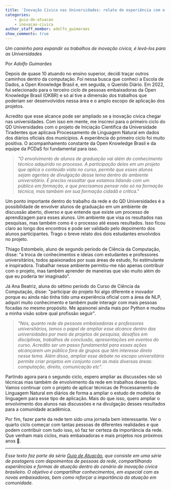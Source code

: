 ```yaml
---
title: 'Inovação Cívica nas Universidades: relato de experiência com o QD Universidades'
categories: 
    - guia-de-atuacao
    - inovacao-civica
author_staff_member: adolfo_guimaraes
show_comments: true
---
```

*Um caminho para expandir os trabalhos de inovação cívica, é levá-los para as Universidades*

Por *Adolfo Guimarães*

Depois de quase 10 atuando no ensino superior, decidi traçar outros caminhos dentro da computação. Foi nessa busca que conheci a Escola de Dados, a Open Knowledge Brasil e, em seguida, o Querido Diário. Em 2022, fui selecionado para o terceiro ciclo de pessoas embaixadoras da Open Knowledge Brasil (OKBR) e só aí tive a dimensão dos trabalhos que poderiam ser desenvolvidos nessa área e o amplo escopo de aplicação dos projetos. 

Acredito que esse alcance pode ser ampliado se a inovação cívica chegar nas universidades. Com isso em mente, me inscrevi para o primeiro ciclo do QD Universidades com o projeto de Iniciação Científica da Universidade Tiradentes que aplicava Processamento de Linguagem Natural em dados dos diários oficiais dos municípios. A experiência do primeiro ciclo foi muito positiva. O acompanhamento constante da Open Knowledge Brasil e da equipe da PCDaS  foi fundamental para isso.

>*"O envolvimento de alunos de graduação vai além do conhecimento técnico adquirido no processo. A participação deles em um projeto que aplica o conteúdo visto no curso, permite que esses alunos sejam agentes de divulgação desse tema dentro do ambiente universitário. É preciso ressaltar que estamos lidando com um público em formação, e que precisamos pensar não só na formação técnica, mas também em sua formação cidadã e crítica."* 

Um ponto importante dentro do trabalho da rede e do QD Universidades é a possibilidade de envolver alunos de graduação em um ambiente de discussão aberto, diverso e que entende que existe um processo de aprendizagem para esses alunos. Um ambiente que visa os resultados nas pesquisas, mas também como é o processo até esses resultados. Isso ficou claro ao longo dos encontros e pode ser validado pelo depoimento dos alunos participantes. Trago o breve relato dos dois estudantes envolvidos no projeto. 

Thiago Estombelo, aluno de segundo período de Ciência da Computação, disse: "a  troca de conhecimentos e ideias com estudantes e professores universitários, todos apaixonados por suas áreas de estudo, foi estimulante e inspiradora. Trabalhar nesse ambiente permitiu-me não apenas contribuir com o projeto, mas também aprender de maneiras que vão muito além do que eu poderia ter imaginado".

Já Ana Beatriz, aluna do sétimo período do Curso de Ciência da Computação, disse: "participar do projeto foi algo diferente e inovador porque eu ainda não tinha tido uma experiência oficial com a área de NLP, adquiri muito conhecimento e também pude interagir com mais pessoas focadas no mesmo propósito. Me apaixonei ainda mais por Python e mudou a minha visão sobre qual profissão seguir".

> *"Nós, quanto rede de pessoas embaixadoras e professores universitários, temos o papel de ampliar esse alcance dentro das universidades por meio de projetos de pesquisa, desafios em disciplinas, trabalhos de conclusão, apresentações em eventos do curso. Acredito ser um passo fundamental para essas ações alcançarem um público fora de grupos que têm interesse direto nesse tema. Além disso, ampliar esse debate no escopo universitário permite criar projetos em conjunto com as mais diversas áreas: computação, direito, comunicação etc".* 

Partindo agora para o segundo ciclo, espero ampliar as discussões não só técnicas mas também de envolvimento da rede em trabalhos desse tipo. Vamos continuar com o projeto de aplicar técnicas de Processamento de Linguagem Natural em diários de forma a ampliar o estudo de modelos de linguagem para esse tipo de aplicação. Mais do que isso, quero ampliar o envolvimento dos alunos nas discussões e na divulgação desses resultados para a comunidade acadêmica. 

Por fim, fazer parte da rede tem sido uma jornada bem interessante. Ver o quarto ciclo começar com tantas pessoas de diferentes realidades e que podem contribuir com tudo isso, só faz ter certeza da importância da rede. Que venham mais ciclos, mais embaixadoras e mais projetos nos próximos anos 🙂.


---

*Esse texto faz parte da série [Guia de Atuação](https://embaixadoras.ok.org.br/guia%20de%20lideran%C3%A7as/inova%C3%A7%C3%A3o%20c%C3%ADvica/2023/08/07/abertura-guia-liderancas/), que consiste em uma série de postagens com depoimentos de pessoas da rede, compartilhando experiências e formas de atuação dentro do cenário de inovação cívica brasileiro. O objetivo é compartilhar conhecimentos, em especial com as novas embaixadoras, bem como reforçar a importância da atuação em comunidade.*